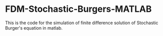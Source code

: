 # FDM-Stochastic-Burgers-MATLAB
This is the code for the simulation of finite difference solution of Stochastic Burger's equation in matlab.
